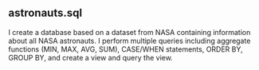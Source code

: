## astronauts.sql

I create a database based on a dataset from NASA containing information about all NASA astronauts. I perform multiple queries including aggregate functions (MIN, MAX, AVG, SUM), CASE/WHEN statements, ORDER BY, GROUP BY, and create a view and query the view.
